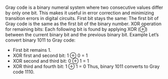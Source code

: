 Gray code is a binary numeral system where two consecutive values differ by only one bit. This makes it useful in error correction and minimizing transition errors in digital circuits.
First bit stays the same: The first bit of Gray code is the same as the first bit of the binary number.
XOR operation for remaining bits: Each following bit is found by applying XOR (⊕) between the current binary bit and the previous binary bit.
Example
Let’s convert binary 1011 to Gray code:
- First bit remains 1.
- XOR first and second bit:  1 ⊕ 0 = 1
- XOR second and third bit: 0 ⊕ 1 = 1
- XOR third and fourth bit: 1 ⊕ 1 = 0
Thus, binary 1011 converts to Gray code 1110.